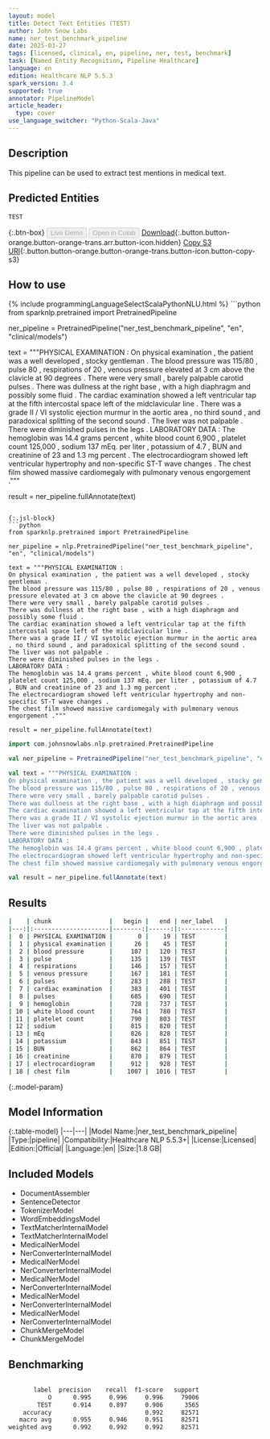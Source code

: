 ```yaml
---
layout: model
title: Detect Text Entities (TEST)
author: John Snow Labs
name: ner_test_benchmark_pipeline
date: 2025-03-27
tags: [licensed, clinical, en, pipeline, ner, test, benchmark]
task: [Named Entity Recognition, Pipeline Healthcare]
language: en
edition: Healthcare NLP 5.5.3
spark_version: 3.4
supported: true
annotator: PipelineModel
article_header:
  type: cover
use_language_switcher: "Python-Scala-Java"
---
```


## Description

This pipeline can be used to extract test mentions in medical text.

## Predicted Entities

`TEST`

{:.btn-box}
<button class="button button-orange" disabled>Live Demo</button>
<button class="button button-orange" disabled>Open in Colab</button>
[Download](https://s3.amazonaws.com/auxdata.johnsnowlabs.com/clinical/models/ner_test_benchmark_pipeline_en_5.5.3_3.4_1743112378089.zip){:.button.button-orange.button-orange-trans.arr.button-icon.hidden}
[Copy S3 URI](s3://auxdata.johnsnowlabs.com/clinical/models/ner_test_benchmark_pipeline_en_5.5.3_3.4_1743112378089.zip){:.button.button-orange.button-orange-trans.button-icon.button-copy-s3}

## How to use



<div class="tabs-box" markdown="1">
{% include programmingLanguageSelectScalaPythonNLU.html %}
```python
from sparknlp.pretrained import PretrainedPipeline

ner_pipeline = PretrainedPipeline("ner_test_benchmark_pipeline", "en", "clinical/models")

text = """PHYSICAL EXAMINATION :
On physical examination , the patient was a well developed , stocky gentleman .
The blood pressure was 115/80 , pulse 80 , respirations of 20 , venous pressure elevated at 3 cm above the clavicle at 90 degrees .
There were very small , barely palpable carotid pulses .
There was dullness at the right base , with a high diaphragm and possibly some fluid .
The cardiac examination showed a left ventricular tap at the fifth intercostal space left of the midclavicular line .
There was a grade II / VI systolic ejection murmur in the aortic area , no third sound , and paradoxical splitting of the second sound .
The liver was not palpable .
There were diminished pulses in the legs .
LABORATORY DATA :
The hemoglobin was 14.4 grams percent , white blood count 6,900 , platelet count 125,000 , sodium 137 mEq. per liter , potassium of 4.7 , BUN and creatinine of 23 and 1.3 mg percent .
The electrocardiogram showed left ventricular hypertrophy and non-specific ST-T wave changes .
The chest film showed massive cardiomegaly with pulmonary venous engorgement ."""

result = ner_pipeline.fullAnnotate(text)

```

{:.jsl-block}
```python
from sparknlp.pretrained import PretrainedPipeline

ner_pipeline = nlp.PretrainedPipeline("ner_test_benchmark_pipeline", "en", "clinical/models")

text = """PHYSICAL EXAMINATION :
On physical examination , the patient was a well developed , stocky gentleman .
The blood pressure was 115/80 , pulse 80 , respirations of 20 , venous pressure elevated at 3 cm above the clavicle at 90 degrees .
There were very small , barely palpable carotid pulses .
There was dullness at the right base , with a high diaphragm and possibly some fluid .
The cardiac examination showed a left ventricular tap at the fifth intercostal space left of the midclavicular line .
There was a grade II / VI systolic ejection murmur in the aortic area , no third sound , and paradoxical splitting of the second sound .
The liver was not palpable .
There were diminished pulses in the legs .
LABORATORY DATA :
The hemoglobin was 14.4 grams percent , white blood count 6,900 , platelet count 125,000 , sodium 137 mEq. per liter , potassium of 4.7 , BUN and creatinine of 23 and 1.3 mg percent .
The electrocardiogram showed left ventricular hypertrophy and non-specific ST-T wave changes .
The chest film showed massive cardiomegaly with pulmonary venous engorgement ."""

result = ner_pipeline.fullAnnotate(text)

```
```scala
import com.johnsnowlabs.nlp.pretrained.PretrainedPipeline

val ner_pipeline = PretrainedPipeline("ner_test_benchmark_pipeline", "en", "clinical/models")

val text = """PHYSICAL EXAMINATION :
On physical examination , the patient was a well developed , stocky gentleman .
The blood pressure was 115/80 , pulse 80 , respirations of 20 , venous pressure elevated at 3 cm above the clavicle at 90 degrees .
There were very small , barely palpable carotid pulses .
There was dullness at the right base , with a high diaphragm and possibly some fluid .
The cardiac examination showed a left ventricular tap at the fifth intercostal space left of the midclavicular line .
There was a grade II / VI systolic ejection murmur in the aortic area , no third sound , and paradoxical splitting of the second sound .
The liver was not palpable .
There were diminished pulses in the legs .
LABORATORY DATA :
The hemoglobin was 14.4 grams percent , white blood count 6,900 , platelet count 125,000 , sodium 137 mEq. per liter , potassium of 4.7 , BUN and creatinine of 23 and 1.3 mg percent .
The electrocardiogram showed left ventricular hypertrophy and non-specific ST-T wave changes .
The chest film showed massive cardiomegaly with pulmonary venous engorgement ."""

val result = ner_pipeline.fullAnnotate(text)

```
</div>

## Results

```bash
|    | chunk                |   begin |   end | ner_label   |
|---:|:---------------------|--------:|------:|:------------|
|  0 | PHYSICAL EXAMINATION |       0 |    19 | TEST        |
|  1 | physical examination |      26 |    45 | TEST        |
|  2 | blood pressure       |     107 |   120 | TEST        |
|  3 | pulse                |     135 |   139 | TEST        |
|  4 | respirations         |     146 |   157 | TEST        |
|  5 | venous pressure      |     167 |   181 | TEST        |
|  6 | pulses               |     283 |   288 | TEST        |
|  7 | cardiac examination  |     383 |   401 | TEST        |
|  8 | pulses               |     685 |   690 | TEST        |
|  9 | hemoglobin           |     728 |   737 | TEST        |
| 10 | white blood count    |     764 |   780 | TEST        |
| 11 | platelet count       |     790 |   803 | TEST        |
| 12 | sodium               |     815 |   820 | TEST        |
| 13 | mEq                  |     826 |   828 | TEST        |
| 14 | potassium            |     843 |   851 | TEST        |
| 15 | BUN                  |     862 |   864 | TEST        |
| 16 | creatinine           |     870 |   879 | TEST        |
| 17 | electrocardiogram    |     912 |   928 | TEST        |
| 18 | chest film           |    1007 |  1016 | TEST        |
```

{:.model-param}
## Model Information

{:.table-model}
|---|---|
|Model Name:|ner_test_benchmark_pipeline|
|Type:|pipeline|
|Compatibility:|Healthcare NLP 5.5.3+|
|License:|Licensed|
|Edition:|Official|
|Language:|en|
|Size:|1.8 GB|

## Included Models

- DocumentAssembler
- SentenceDetector
- TokenizerModel
- WordEmbeddingsModel
- TextMatcherInternalModel
- TextMatcherInternalModel
- MedicalNerModel
- NerConverterInternalModel
- MedicalNerModel
- NerConverterInternalModel
- MedicalNerModel
- NerConverterInternalModel
- MedicalNerModel
- NerConverterInternalModel
- MedicalNerModel
- NerConverterInternalModel
- ChunkMergeModel
- ChunkMergeModel

## Benchmarking

```bash

       label  precision    recall  f1-score   support
           O      0.995     0.996     0.996     79006
        TEST      0.914     0.897     0.906      3565
    accuracy                          0.992     82571
   macro avg      0.955     0.946     0.951     82571
weighted avg      0.992     0.992     0.992     82571

```